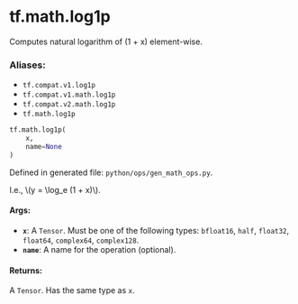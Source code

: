 <div itemscope itemtype="http://developers.google.com/ReferenceObject">
<meta itemprop="name" content="tf.math.log1p" />
<meta itemprop="path" content="Stable" />
</div>

# tf.math.log1p

Computes natural logarithm of (1 + x) element-wise.

### Aliases:

* `tf.compat.v1.log1p`
* `tf.compat.v1.math.log1p`
* `tf.compat.v2.math.log1p`
* `tf.math.log1p`

``` python
tf.math.log1p(
    x,
    name=None
)
```



Defined in generated file: `python/ops/gen_math_ops.py`.

<!-- Placeholder for "Used in" -->

I.e., \\(y = \log_e (1 + x)\\).

#### Args:


* <b>`x`</b>: A `Tensor`. Must be one of the following types: `bfloat16`, `half`, `float32`, `float64`, `complex64`, `complex128`.
* <b>`name`</b>: A name for the operation (optional).


#### Returns:

A `Tensor`. Has the same type as `x`.
